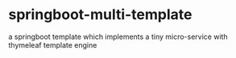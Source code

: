 # springboot-multi-template
a springboot template which implements a tiny micro-service with thymeleaf template engine
